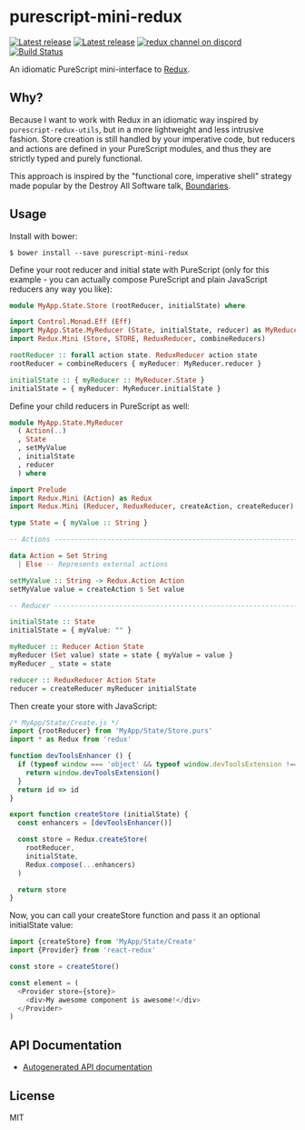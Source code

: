 # purescript-mini-redux

[![Latest release](https://img.shields.io/npm/v/purescript-mini-redux.svg)](https://github.com/ecliptic/purescript-mini-redux/releases)
[![Latest release](https://img.shields.io/bower/v/purescript-mini-redux.svg)](https://github.com/ecliptic/purescript-mini-redux/releases)
[![redux channel on discord](https://img.shields.io/badge/discord-%23redux%20%40%20reactiflux-61dafb.svg?style=flat-square)](https://discord.gg/2PCKqHc)
[![Build Status](https://travis-ci.org/ecliptic/purescript-mini-redux.svg?branch=master)](https://travis-ci.org/ecliptic/purescript-mini-redux)

An idiomatic PureScript mini-interface to [Redux](http://redux.js.org/).

## Why?

Because I want to work with Redux in an idiomatic way inspired by `purescript-redux-utils`, but in a more lightweight and less intrusive fashion. Store creation is still handled by your imperative code, but reducers and actions are defined in your PureScript modules, and thus they are strictly typed and purely functional.

This approach is inspired by the "functional core, imperative shell" strategy made popular by the Destroy All Software talk, [Boundaries](https://www.destroyallsoftware.com/talks/boundaries).

## Usage

Install with bower:

    $ bower install --save purescript-mini-redux

Define your root reducer and initial state with PureScript (only for this example - you can actually compose PureScript and plain JavaScript reducers any way you like):

```purescript
module MyApp.State.Store (rootReducer, initialState) where

import Control.Monad.Eff (Eff)
import MyApp.State.MyReducer (State, initialState, reducer) as MyReducer
import Redux.Mini (Store, STORE, ReduxReducer, combineReducers)

rootReducer :: forall action state. ReduxReducer action state
rootReducer = combineReducers { myReducer: MyReducer.reducer }

initialState :: { myReducer :: MyReducer.State }
initialState = { myReducer: MyReducer.initialState }
```

Define your child reducers in PureScript as well:

```purescript
module MyApp.State.MyReducer
  ( Action(..)
  , State
  , setMyValue
  , initialState
  , reducer
  ) where

import Prelude
import Redux.Mini (Action) as Redux
import Redux.Mini (Reducer, ReduxReducer, createAction, createReducer)

type State = { myValue :: String }

-- Actions ---------------------------------------------------------------------

data Action = Set String
  | Else -- Represents external actions

setMyValue :: String -> Redux.Action Action
setMyValue value = createAction $ Set value

-- Reducer ---------------------------------------------------------------------

initialState :: State
initialState = { myValue: "" }

myReducer :: Reducer Action State
myReducer (Set value) state = state { myValue = value }
myReducer _ state = state

reducer :: ReduxReducer Action State
reducer = createReducer myReducer initialState
```

Then create your store with JavaScript:

```javascript
/* MyApp/State/Create.js */
import {rootReducer} from 'MyApp/State/Store.purs'
import * as Redux from 'redux'

function devToolsEnhancer () {
  if (typeof window === 'object' && typeof window.devToolsExtension !== 'undefined') {
    return window.devToolsExtension()
  }
  return id => id
}

export function createStore (initialState) {
  const enhancers = [devToolsEnhancer()]

  const store = Redux.createStore(
    rootReducer,
    initialState,
    Redux.compose(...enhancers)
  )

  return store
}
```

Now, you can call your createStore function and pass it an optional initialState value:

```javascript
import {createStore} from 'MyApp/State/Create'
import {Provider} from 'react-redux'

const store = createStore()

const element = (
  <Provider store={store}>
    <div>My awesome component is awesome!</div>
  </Provider>
)
```

## API Documentation

* [Autogenerated API documentation](https://github.com/ecliptic/purescript-mini-redux/blob/master/docs/Redux/Mini.md)

## License

MIT
